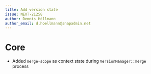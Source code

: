 ```yaml
---
title: Add version state
issue: NEXT-21258
author: Dennis Höllmann
author_email: d.hoellmann@snapadmin.net
---
```

# Core
* Added `merge-scope` as context state during `VersionManager::merge` process
